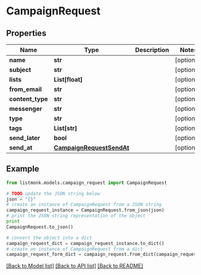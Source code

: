 # CampaignRequest


## Properties
Name | Type | Description | Notes
------------ | ------------- | ------------- | -------------
**name** | **str** |  | [optional] 
**subject** | **str** |  | [optional] 
**lists** | **List[float]** |  | [optional] 
**from_email** | **str** |  | [optional] 
**content_type** | **str** |  | [optional] 
**messenger** | **str** |  | [optional] 
**type** | **str** |  | [optional] 
**tags** | **List[str]** |  | [optional] 
**send_later** | **bool** |  | [optional] 
**send_at** | [**CampaignRequestSendAt**](CampaignRequestSendAt.md) |  | [optional] 

## Example

```python
from listmonk.models.campaign_request import CampaignRequest

# TODO update the JSON string below
json = "{}"
# create an instance of CampaignRequest from a JSON string
campaign_request_instance = CampaignRequest.from_json(json)
# print the JSON string representation of the object
print
CampaignRequest.to_json()

# convert the object into a dict
campaign_request_dict = campaign_request_instance.to_dict()
# create an instance of CampaignRequest from a dict
campaign_request_form_dict = campaign_request.from_dict(campaign_request_dict)
```
[[Back to Model list]](../README.md#documentation-for-models) [[Back to API list]](../README.md#documentation-for-api-endpoints) [[Back to README]](../README.md)


